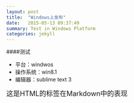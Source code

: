 ```yaml
---
layout: post
title:  "Windows上发布"
date:   2015-05-13 09:37:49
summary: Test in Windows Platform
categories: jekyll
---
```

####测试
- 平台：windwos
- 操作系统：win8.1
- 编辑器：sublime text 3


<span style="font-size:18px;text-align:center;">这是HTML的标签在Markdown中的表现</span>

